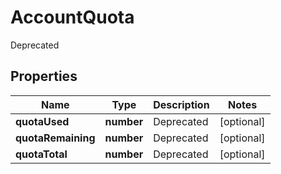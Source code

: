 
# AccountQuota

Deprecated
## Properties

Name | Type | Description | Notes
------------ | ------------- | ------------- | -------------
**quotaUsed** | **number** | Deprecated |  [optional]
**quotaRemaining** | **number** | Deprecated |  [optional]
**quotaTotal** | **number** | Deprecated |  [optional]


